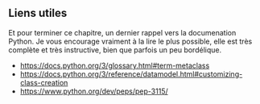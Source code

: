 ## Liens utiles

Et pour terminer ce chapitre, un dernier rappel vers la documenation Python.
Je vous encourage vraiment à la lire le plus possible, elle est très complète et très instructive, bien que parfois un peu bordélique.

* <https://docs.python.org/3/glossary.html#term-metaclass>
* <https://docs.python.org/3/reference/datamodel.html#customizing-class-creation>
* <https://www.python.org/dev/peps/pep-3115/>
